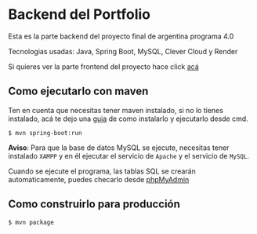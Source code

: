 # Backend del Portfolio
Esta es la parte backend del proyecto final de argentina programa 4.0

Tecnologias usadas: Java, Spring Boot, MySQL, Clever Cloud y Render

Si quieres ver la parte frontend del proyecto hace click <a href="https://github.com/AngelesDev/Portfolio-Frontend">acá</a>

## Como ejecutarlo con maven

Ten en cuenta que necesitas tener maven instalado, si no lo tienes instalado, acá te dejo una <a href="https://mkyong.com/maven/how-to-install-maven-in-windows/">guia</a> de como instalarlo y ejecutarlo desde cmd.

`$ mvn spring-boot:run`

**Aviso**: Para que la base de datos MySQL se ejecute, necesitas tener instalado `XAMPP` y en él ejecutar el servicio de `Apache` y el servicio de `MySQL`.

Cuando se ejecute el programa, las tablas SQL se crearán automaticamente, puedes checarlo desde <a href="http://localhost/phpmyadmin" target="_blank">phpMyAdmin</a>

## Como construirlo para producción

`$ mvn package`

